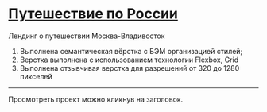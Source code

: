 # [Путешествие по России](https://evgeniypanin.github.io/training_landing/)

Лендинг о путешествии Москва-Владивосток
<ol>
  <li>Выполнена семантическая вёрстка с БЭМ организацией стилей;</li>  
  <li>Верстка выполнена с использованием технологии Flexbox, Grid</li>
  <li>Выполнена отзывчивая верстка для разрешений от 320 до 1280 пикселей</li>
</ol> 

---
Просмотреть проект можно кликнув на заголовок.
